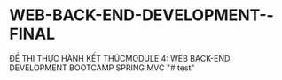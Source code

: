 # WEB-BACK-END-DEVELOPMENT--FINAL
ĐỀ THI THỰC HÀNH KẾT THÚCMODULE 4: WEB BACK-END DEVELOPMENT BOOTCAMP SPRING MVC
"# test" 
